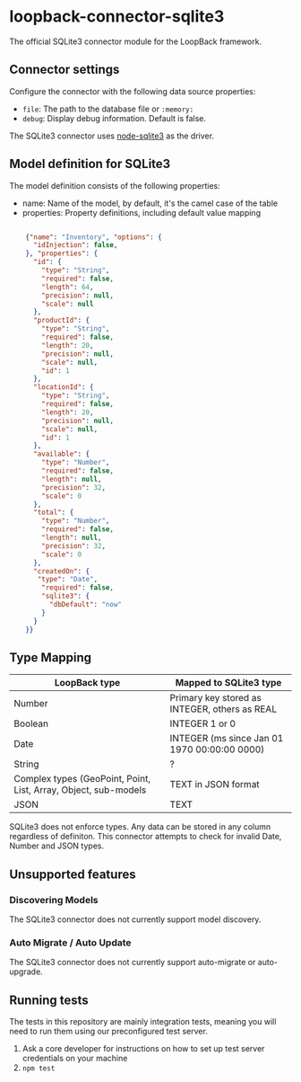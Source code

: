 # loopback-connector-sqlite3

The official SQLite3 connector module for the LoopBack framework.

## Connector settings

Configure the connector with the following data source properties: 

* `file`: The path to the database file or `:memory:`
* `debug`: Display debug information. Default is false.

The SQLite3 connector uses [node-sqlite3](https://github.com/mapbox/node-sqlite3) as the driver.

## Model definition for SQLite3

The model definition consists of the following properties:

* name: Name of the model, by default, it's the camel case of the table
* properties: Property definitions, including default value mapping

```json

    {"name": "Inventory", "options": {
      "idInjection": false,
    }, "properties": {
      "id": {
        "type": "String",
        "required": false,
        "length": 64,
        "precision": null,
        "scale": null
      },
      "productId": {
        "type": "String",
        "required": false,
        "length": 20,
        "precision": null,
        "scale": null,
        "id": 1
      },
      "locationId": {
        "type": "String",
        "required": false,
        "length": 20,
        "precision": null,
        "scale": null,
        "id": 1
      },
      "available": {
        "type": "Number",
        "required": false,
        "length": null,
        "precision": 32,
        "scale": 0
      },
      "total": {
        "type": "Number",
        "required": false,
        "length": null,
        "precision": 32,
        "scale": 0
      },
      "createdOn": {
       "type": "Date",
        "required": false,
        "sqlite3": {
          "dbDefault": "now"
        }
      }
    }}

```

## Type Mapping

| LoopBack type | Mapped to SQLite3 type |
|--|--|
| Number| Primary key stored as INTEGER, others as REAL |
| Boolean | INTEGER 1 or 0 |
| Date | INTEGER (ms since Jan 01 1970 00:00:00 0000) |
| String | ? |
| Complex types (GeoPoint, Point, List, Array, Object, sub-models | TEXT in JSON format |
| JSON | TEXT |
    
SQLite3 does not enforce types. Any data can be stored in any column regardless of definiton.
This connector attempts to check for invalid Date, Number and JSON types.

## Unsupported features 

### Discovering Models

The SQLite3 connector does not currently support model discovery.

### Auto Migrate / Auto Update

The SQLite3 connector does not currently support auto-migrate or auto-upgrade.

## Running tests

The tests in this repository are mainly integration tests, meaning you will need
to run them using our preconfigured test server.

1. Ask a core developer for instructions on how to set up test server
   credentials on your machine
2. `npm test`

